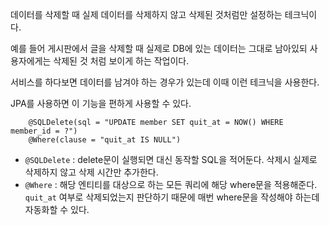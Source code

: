 데이터를 삭제할 때 실제 데이터를 삭제하지 않고 삭제된 것처럼만 설정하는 테크닉이다. 

예를 들어 게시판에서 글을 삭제할 때 실제로 DB에 있는 데이터는 그대로 남아있되 사용자에게는 삭제된 것 처럼 보이게 하는 작업이다. 

서비스를 하다보면 데이터를 남겨야 하는 경우가 있는데 이때 이런 테크닉을 사용한다. 

JPA를 사용하면 이 기능을 편하게 사용할 수 있다. 

```
    @SQLDelete(sql = "UPDATE member SET quit_at = NOW() WHERE member_id = ?")
    @Where(clause = "quit_at IS NULL")
```
- `@SQLDelete` : delete문이 실행되면 대신 동작할 SQL을 적어둔다. 삭제시 실제로 삭제하지 않고 삭제 시간만 추가한다.
- `@Where` : 해당 엔티티를 대상으로 하는 모든 쿼리에 해당 where문을 적용해준다. `quit_at` 여부로 삭제되었는지 판단하기 때문에 매번 where문을 작성해야 하는데 자동화할 수 있다.
